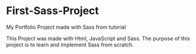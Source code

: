 # First-Sass-Project
My Portfolio Project made with Sass from tutorial

This Project was made with Html, JavaScript and Sass.
The purpose of this project is to learn and implement Sass from scratch.
